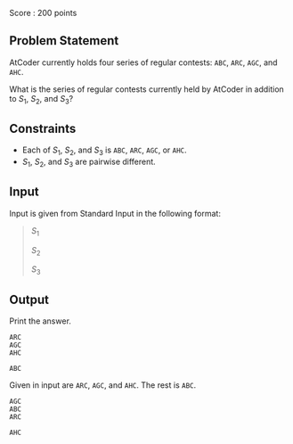 Score : $200$ points

## Problem Statement

AtCoder currently holds four series of regular contests: `ABC`, `ARC`, `AGC`, and `AHC`.

What is the series of regular contests currently held by AtCoder in addition to $S_1$, $S_2$, and $S_3$?

## Constraints

- Each of $S_1$, $S_2$, and $S_3$ is `ABC`, `ARC`, `AGC`, or `AHC`.
- $S_1$, $S_2$, and $S_3$ are pairwise different.

## Input

Input is given from Standard Input in the following format:

> $S_1$
> 
> $S_2$
> 
> $S_3$

## Output

Print the answer.

```input1
ARC
AGC
AHC
```

```output1
ABC
```

Given in input are `ARC`, `AGC`, and `AHC`. The rest is `ABC`.

```input2
AGC
ABC
ARC
```

```output2
AHC
```